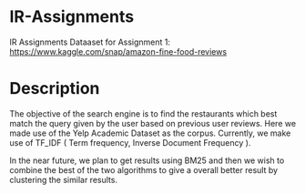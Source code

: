 # IR-Assignments
IR Assignments
Dataaset for Assignment 1: https://www.kaggle.com/snap/amazon-fine-food-reviews

# Description
<p>The objective of the search engine is to find the restaurants which best match the query given by the user based on previous user reviews. Here we made use of the Yelp Academic Dataset as the corpus. Currently, we make use of TF_IDF ( Term frequency, Inverse Document Frequency ).</p>
<p>In the near future, we plan to get results using BM25 and then we wish to combine the best of  the two algorithms to give a overall better result by clustering the similar results.</p>
